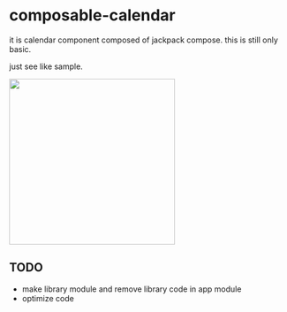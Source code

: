 # composable-calendar

it is calendar component composed of jackpack compose.
this is still only basic.

just see like sample.

<img width=300 src="https://user-images.githubusercontent.com/58923717/167289065-ff5d87d5-65e4-4918-b660-a67a903392d3.jpeg"/>

## TODO
- make library module and remove library code in app module
- optimize code
